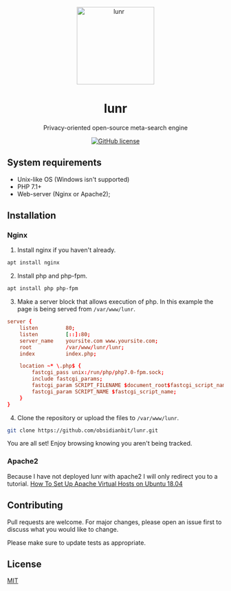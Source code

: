 <p align="center"><a href="https://github.com/obsidianbit/lunr"><img src="https://i.imgur.com/k1wRBZb.png" alt="lunr" height="180"/></a></p>

<h1 align="center">lunr</h1>

<p align="center">Privacy-oriented open-source meta-search engine</p>

<p align="center"><a href="https://github.com/obsidianbit/lunr/blob/master/LICENSE"><img alt="GitHub license" src="https://img.shields.io/github/license/obsidianbit/lunr?style=flat-square"></a></p>

## System requirements

- Unix-like OS (Windows isn't supported)
- PHP 7.1+
- Web-server (Nginx or Apache2);

## Installation

### Nginx

1. Install nginx if you haven't already.

```bash
apt install nginx
```

2. Install php and php-fpm.

```bash
apt install php php-fpm
```

3. Make a server block that allows execution of php. In this example the page is being served from `/var/www/lunr`.

```conf
server {
    listen         80;
    listen         [::]:80;
    server_name    yoursite.com www.yoursite.com;
    root           /var/www/lunr/lunr;
    index          index.php;

    location ~* \.php$ {
        fastcgi_pass unix:/run/php/php7.0-fpm.sock;
        include fastcgi_params;
        fastcgi_param SCRIPT_FILENAME $document_root$fastcgi_script_name;
        fastcgi_param SCRIPT_NAME $fastcgi_script_name;
    }
}
```

4. Clone the repository or upload the files to `/var/www/lunr`.

```bash
git clone https://github.com/obsidianbit/lunr.git
```

You are all set! Enjoy browsing knowing you aren't being tracked.

### Apache2

Because I have not deployed lunr with apache2 I will only redirect you to a tutorial.
[How To Set Up Apache Virtual Hosts on Ubuntu 18.04](https://www.digitalocean.com/community/tutorials/how-to-set-up-apache-virtual-hosts-on-ubuntu-18-04)

## Contributing
Pull requests are welcome. For major changes, please open an issue first to discuss what you would like to change.

Please make sure to update tests as appropriate.

## License
[MIT](https://choosealicense.com/licenses/mit/)

